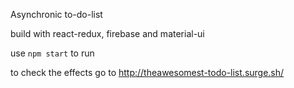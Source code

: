 Asynchronic to-do-list

build with react-redux, firebase and material-ui

 use ```npm start``` to run
 
 to check the effects go to http://theawesomest-todo-list.surge.sh/
 
